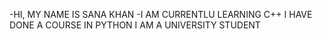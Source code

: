 -HI, MY NAME IS SANA KHAN
-I AM CURRENTLU LEARNING C++
I HAVE DONE A COURSE IN PYTHON
I AM A UNIVERSITY STUDENT 
<!---
Sanakhan-20/Sanakhan-20 is a ✨ special ✨ repository because its `README.md` (this file) appears on your GitHub profile.
You can click the Preview link to take a look at your changes.
--->
